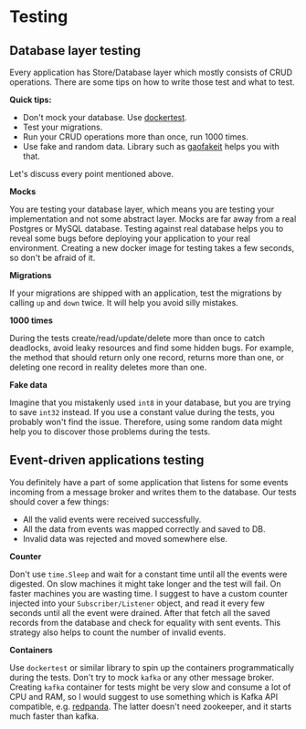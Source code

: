 Testing
=======

## Database layer testing

Every application has Store/Database layer which mostly consists of CRUD operations. There are some tips on how to
write those test and what to test.

**Quick tips:**

- Don't mock your database. Use [dockertest](https://github.com/ory/dockertest).
- Test your migrations.
- Run your CRUD operations more than once, run 1000 times.
- Use fake and random data. Library such as [gaofakeit](https://github.com/brianvoe/gofakeit) helps you with that.

Let's discuss every point mentioned above.

**Mocks**

You are testing your database layer, which means you are testing your implementation and not some abstract layer.
Mocks are far away from a real Postgres or MySQL database. Testing against real database helps you to reveal some
bugs before deploying your application to your real environment. Creating a new docker image for testing takes a few
seconds, so don't be afraid of it.

**Migrations**

If your migrations are shipped with an application, test the migrations by calling `up` and `down` twice. It will
help you avoid silly mistakes.

**1000 times**

During the tests create/read/update/delete more than once to catch deadlocks, avoid leaky resources and find some
hidden bugs. For example, the method that should return only one record, returns more than one, or deleting one
record in reality deletes more than one.

**Fake data**

Imagine that you mistakenly used `int8` in your database, but you are trying to save `int32` instead. If you use a
constant value during the tests, you probably won't find the issue. Therefore, using some random data might help
you to discover those problems during the tests.

## Event-driven applications testing

You definitely have a part of some application that listens for some events incoming from a message broker and
writes them to the database. Our tests should cover a few things:

- All the valid events were received successfully.
- All the data from events was mapped correctly and saved to DB.
- Invalid data was rejected and moved somewhere else.

**Counter**

Don't use `time.Sleep` and wait for a constant time until all the events were digested. On slow machines it might
take longer and the test will fail. On faster machines you are wasting time. I suggest to have a custom counter
injected into your `Subscriber/Listener` object, and read it every few seconds until all the event were drained.
After that fetch all the saved records from the database and check for equality with sent events. This strategy also
helps to count the number of invalid events.

**Containers**

Use `dockertest` or similar library to spin up the containers programmatically during the tests. Don't try to mock
`kafka` or any other message broker. Creating `kafka` container for tests might be very slow and consume a lot of
CPU and RAM, so I would suggest to use something which is Kafka API compatible,
e.g. [redpanda](https://github.com/redpanda-data/redpanda/).
The latter doesn't need zookeeper, and it starts much faster than kafka.
